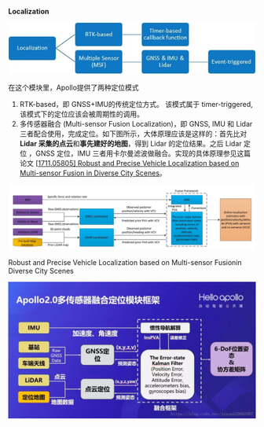 **Localization**

![img](apollo定位.assets/v2-8949ea67c1eb3bc05111846becea6c93_r70450426.jpg)

在这个模块里，Apollo提供了两种定位模式

1. RTK-based，即 GNSS+IMU的传统定位方式。 该模式属于 timer-triggered, 该模式下的定位应该会被周期性的调用。
2. 多传感器融合 (Multi-sensor Fusion Localization)，即 GNSS, IMU 和 Lidar 三者配合使用，完成定位。如下图所示，大体原理应该是这样的：首先比对 **Lidar 采集的点云**和**事先建好的地图**，得到 Lidar 的定位结果。之后 Lidar 定位 ，GNSS 定位，IMU 三者用卡尔曼滤波做融合。实现的具体原理参见这篇论文 [[1711.05805\] Robust and Precise Vehicle Localization based on Multi-sensor Fusion in Diverse City Scenes](http://link.zhihu.com/?target=https%3A//arxiv.org/abs/1711.05805)。

![img](apollo定位.assets/v2-ddff4c82cacff6301481c85a8989d609_r1850571349.jpg)

Robust and Precise Vehicle Localization based on Multi-sensor Fusionin Diverse City Scenes

![img](apollo定位.assets/20180729041039486.png)